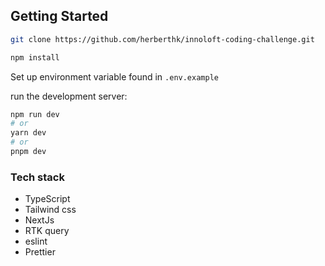 
## Getting Started

```bash
git clone https://github.com/herberthk/innoloft-coding-challenge.git

npm install
```

Set up environment variable found in `.env.example`

run the development server:

```bash
npm run dev
# or
yarn dev
# or
pnpm dev
```

### Tech stack
 - TypeScript
 - Tailwind css
 - NextJs
 - RTK query
 - eslint
 - Prettier